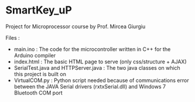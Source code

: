 # SmartKey_uP
Project for Microprocessor course by Prof. Mircea Giurgiu

Files : 
* main.ino : The code for the microcontroller written in C++ for the Arduino compiler
* index.html : The basic HTML page to serve (only css/structure + AJAX)
* SerialTest.java and HTTPServer.java : The two java classes on which this project is built on
* VirtualCOM.py : Python script needed because of communications error between the JAVA Serial drivers (rxtxSerial.dll) and Windows 7 Bluetooth COM port 
